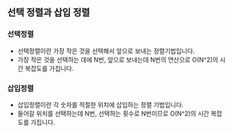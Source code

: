 
## 선택 정렬과 삽입 정렬

### 선택정렬
  + 선택정렬이란 가장 작은 것을 선택해서 앞으로 보내는 정렬기법입니다.
  + 가장 작은 것을 선택하는 데에 N번, 앞으로 보내는데 N번의 연산으로 O(N^2)의 시간 복잡도를 가집니다.
  
### 삽입정렬
  + 삽입정렬이란 각 숫자를 적절한 위치에 삽입하는 정렬 기법입니다.
  + 들어갈 위치를 선택하는데 N번, 선택하는 횟수로 N번이므로 O(N^2)의 시간 복잡도를 가집니다.

